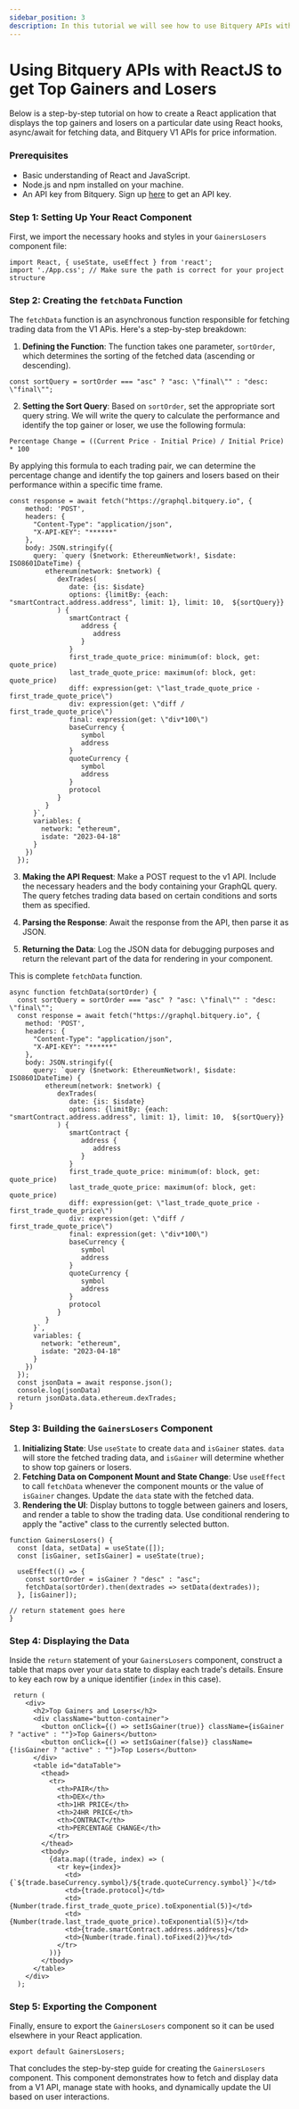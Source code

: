 ```yaml
---
sidebar_position: 3
description: In this tutorial we will see how to use Bitquery APIs with ReactJS
---
```


# Using Bitquery APIs with ReactJS to get Top Gainers and Losers

Below is a step-by-step tutorial on how to create a React application that displays the top gainers and losers on a particular date using React hooks, async/await for fetching data, and Bitquery V1 APIs for price information.

### Prerequisites

- Basic understanding of React and JavaScript.
- Node.js and npm installed on your machine.
- An API key from Bitquery. Sign up [here](https://account.bitquery.io/auth/signup) to get an API key.

### Step 1: Setting Up Your React Component

First, we import the necessary hooks and styles in your `GainersLosers` component file:

```
import React, { useState, useEffect } from 'react';
import './App.css'; // Make sure the path is correct for your project structure

```

### Step 2: Creating the `fetchData` Function

The `fetchData` function is an asynchronous function responsible for fetching trading data from the V1 APis. Here's a step-by-step breakdown:

1.  **Defining the Function**: The function takes one parameter, `sortOrder`, which determines the sorting of the fetched data (ascending or descending).

```
const sortQuery = sortOrder === "asc" ? "asc: \"final\"" : "desc: \"final\"";
```

2.  **Setting the Sort Query**: Based on `sortOrder`, set the appropriate sort query string. We will write the query to calculate the performance and identify the top gainer or loser, we use the following formula:

`Percentage Change = ((Current Price - Initial Price) / Initial Price) * 100`

By applying this formula to each trading pair, we can determine the percentage change and identify the top gainers and losers based on their performance within a specific time frame.

```
const response = await fetch("https://graphql.bitquery.io", {
    method: 'POST',
    headers: {
      "Content-Type": "application/json",
      "X-API-KEY": "******"
    },
    body: JSON.stringify({
      query: `query ($network: EthereumNetwork!, $isdate: ISO8601DateTime) {
         ethereum(network: $network) {
            dexTrades(
               date: {is: $isdate}
               options: {limitBy: {each: "smartContract.address.address", limit: 1}, limit: 10,  ${sortQuery}}
            ) {
               smartContract {
                  address {
                     address
                  }
               }
               first_trade_quote_price: minimum(of: block, get: quote_price)
               last_trade_quote_price: maximum(of: block, get: quote_price)
               diff: expression(get: \"last_trade_quote_price - first_trade_quote_price\")
               div: expression(get: \"diff / first_trade_quote_price\")
               final: expression(get: \"div*100\")
               baseCurrency {
                  symbol
                  address
               }
               quoteCurrency {
                  symbol
                  address
               }
               protocol
            }
         }
      }`,
      variables: {
        network: "ethereum",
        isdate: "2023-04-18"
      }
    })
  });

```

3.  **Making the API Request**: Make a POST request to the v1 API. Include the necessary headers and the body containing your GraphQL query. The query fetches trading data based on certain conditions and sorts them as specified.

4.  **Parsing the Response**: Await the response from the API, then parse it as JSON.
5.  **Returning the Data**: Log the JSON data for debugging purposes and return the relevant part of the data for rendering in your component.

This is complete `fetchData` function.

```
async function fetchData(sortOrder) {
  const sortQuery = sortOrder === "asc" ? "asc: \"final\"" : "desc: \"final\"";
  const response = await fetch("https://graphql.bitquery.io", {
    method: 'POST',
    headers: {
      "Content-Type": "application/json",
      "X-API-KEY": "******"
    },
    body: JSON.stringify({
      query: `query ($network: EthereumNetwork!, $isdate: ISO8601DateTime) {
         ethereum(network: $network) {
            dexTrades(
               date: {is: $isdate}
               options: {limitBy: {each: "smartContract.address.address", limit: 1}, limit: 10,  ${sortQuery}}
            ) {
               smartContract {
                  address {
                     address
                  }
               }
               first_trade_quote_price: minimum(of: block, get: quote_price)
               last_trade_quote_price: maximum(of: block, get: quote_price)
               diff: expression(get: \"last_trade_quote_price - first_trade_quote_price\")
               div: expression(get: \"diff / first_trade_quote_price\")
               final: expression(get: \"div*100\")
               baseCurrency {
                  symbol
                  address
               }
               quoteCurrency {
                  symbol
                  address
               }
               protocol
            }
         }
      }`,
      variables: {
        network: "ethereum",
        isdate: "2023-04-18"
      }
    })
  });
  const jsonData = await response.json();
  console.log(jsonData)
  return jsonData.data.ethereum.dexTrades;
}
```

### Step 3: Building the `GainersLosers` Component

1.  **Initializing State**: Use `useState` to create `data` and `isGainer` states. `data` will store the fetched trading data, and `isGainer` will determine whether to show top gainers or losers.
2.  **Fetching Data on Component Mount and State Change**: Use `useEffect` to call `fetchData` whenever the component mounts or the value of `isGainer` changes. Update the `data` state with the fetched data.
3.  **Rendering the UI**: Display buttons to toggle between gainers and losers, and render a table to show the trading data. Use conditional rendering to apply the "active" class to the currently selected button.

```
function GainersLosers() {
  const [data, setData] = useState([]);
  const [isGainer, setIsGainer] = useState(true);

  useEffect(() => {
    const sortOrder = isGainer ? "desc" : "asc";
    fetchData(sortOrder).then(dextrades => setData(dextrades));
  }, [isGainer]);

// return statement goes here
}

```

### Step 4: Displaying the Data

Inside the `return` statement of your `GainersLosers` component, construct a table that maps over your `data` state to display each trade's details. Ensure to key each row by a unique identifier (`index` in this case).

```
 return (
    <div>
      <h2>Top Gainers and Losers</h2>
      <div className="button-container">
        <button onClick={() => setIsGainer(true)} className={isGainer ? "active" : ""}>Top Gainers</button>
        <button onClick={() => setIsGainer(false)} className={!isGainer ? "active" : ""}>Top Losers</button>
      </div>
      <table id="dataTable">
        <thead>
          <tr>
            <th>PAIR</th>
            <th>DEX</th>
            <th>1HR PRICE</th>
            <th>24HR PRICE</th>
            <th>CONTRACT</th>
            <th>PERCENTAGE CHANGE</th>
          </tr>
        </thead>
        <tbody>
          {data.map((trade, index) => (
            <tr key={index}>
              <td>{`${trade.baseCurrency.symbol}/${trade.quoteCurrency.symbol}`}</td>
              <td>{trade.protocol}</td>
              <td>{Number(trade.first_trade_quote_price).toExponential(5)}</td>
              <td>{Number(trade.last_trade_quote_price).toExponential(5)}</td>
              <td>{trade.smartContract.address.address}</td>
              <td>{Number(trade.final).toFixed(2)}%</td>
            </tr>
          ))}
        </tbody>
      </table>
    </div>
  );

```

### Step 5: Exporting the Component

Finally, ensure to export the `GainersLosers` component so it can be used elsewhere in your React application.

```
export default GainersLosers;

```

That concludes the step-by-step guide for creating the `GainersLosers` component. This component demonstrates how to fetch and display data from a V1 API, manage state with hooks, and dynamically update the UI based on user interactions.
